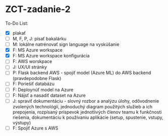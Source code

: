 # ZCT-zadanie-2
To-Do List:
  - [x] plakať
  - [ ] M, F, P, J: písať bakalárku
  - [ ] M: lokálne natrénovať sign language na vyskúšanie
  - [x] F: MS Azure workspace
  - [x] F: MS Azure workspace konfigurácia
  - [ ] F: AWS worskpace
  - [ ] J: UX/UI stránky
  - [ ] P: Flask backend AWS - spojiť model (Azure ML) do AWS backend (pravdepodobne Flask)
  - [ ] F: Poriešiť databázu
  - [ ] F: Deploynúť model na Azure
  - [ ] F: Nájsť a nasadiť dataset na Azure
  - [ ] J: spraviť dokumentáciu - slovný rozbor a analýzu úlohy, odôvodnenie zvolených technológií, jednoduchý diagram použitých služieb a ich prepojenia, rozpísaný príspevok jednotlivých členov teamu k funkčnosti riešenia, dokumentáciu k používaniu aplikácie (setup, spustenie, vstupy, výstupy)
  - [ ] F: Spojiť Azure s AWS
